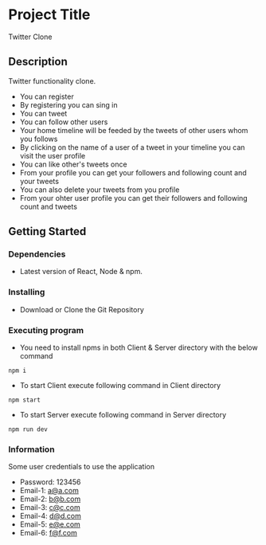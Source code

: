 # Project Title

Twitter Clone

## Description

Twitter functionality clone.
* You can register
* By registering you can sing in
* You can tweet
* You can follow other users
* Your home timeline will be feeded by the tweets of other users whom you follows
* By clicking on the name of a user of a tweet in your timeline you can visit the user profile
* You can like other's tweets once
* From your profile you can get your followers and following count and your tweets
* You can also delete your tweets from you profile
* From your ohter user profile you can get their followers and following count and tweets


## Getting Started

### Dependencies

* Latest version of React, Node & npm.

### Installing

* Download or Clone the Git Repository

### Executing program

* You need to install npms in both Client & Server directory with the below command
```
npm i
```

* To start Client execute following command in Client directory
```
npm start
```

* To start Server execute following command in Server directory
```
npm run dev
```

### Information
Some user credentials to use the application
* Password: 123456
* Email-1: a@a.com
* Email-2: b@b.com
* Email-3: c@c.com
* Email-4: d@d.com
* Email-5: e@e.com
* Email-6: f@f.com
